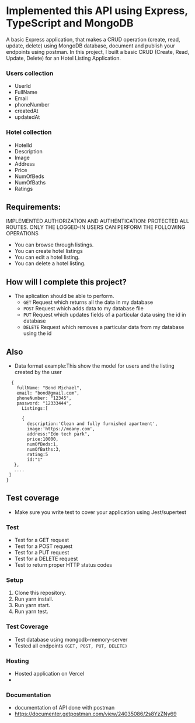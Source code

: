 # Implemented this API using Express, TypeScript and MongoDB

A basic Express application, that makes a CRUD operation (create, read, update, delete) using MongoDB database, document and publish your endpoints using postman.
In this project, I built a basic CRUD (Create, Read, Update, Delete) for an Hotel Listing Application.

### Users collection

- UserId
- FullName
- Email
- phoneNumber
- createdAt
- updatedAt

### Hotel collection

- HotelId
- Description
- Image
- Address
- Price
- NumOfBeds
- NumOfBaths
- Ratings

## Requirements:

IMPLEMENTED AUTHORIZATION AND AUTHENTICATION: PROTECTED ALL ROUTES. ONLY THE LOGGED-IN USERS CAN PERFORM THE FOLLOWING OPERATIONS

- You can browse through listings.
- You can create hotel listings
- You can edit a hotel listing.
- You can delete a hotel listing.

## How will I complete this project?

- The aplication should be able to perform.
  - `GET` Request which returns all the data in my database
  - `POST` Request which adds data to my database file
  - `PUT` Request which updates fields of a particular data using the id in database
  - `DELETE` Request which removes a particular data from my database using the id

## Also

- Data format example:This show the model for users and the listing created by the user

```
  {
    fullName: "Bond Michael",
    email: "bond@gmail.com",
    phoneNumber: "12345",
    password: "12333444",
      Listings:[

      {
        description:'Clean and fully furnished apartment',
        image:'https://meany.com',
        address:"Edo tech park",
        price:10000,
        numOfBeds:1,
        numOfBaths:3,
        rating:5
        id:"1"
   },
   ....
 ]
}

```

## Test coverage

- Make sure you write test to cover your application using Jest/supertest

### Test

- Test for a GET request
- Test for a POST request
- Test for a PUT request
- Test for a DELETE request
- Test to return proper HTTP status codes

### Setup

1. Clone this repository.
2. Run yarn install.
3. Run yarn start.
4. Run yarn test.

### Test Coverage

- Test database using mongodb-memory-server
- Tested all endpoints `(GET, POST, PUT, DELETE)`

### Hosting

- Hosted application on Vercel
- 

### Documentation

- documentation of API done with postman
- https://documenter.getpostman.com/view/24035086/2s8YzZNy69